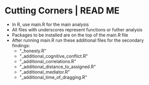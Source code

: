 # Cutting Corners | READ ME
- In R, use main.R for the main analysis
- All files with underscores represent functions or futher analysis
- Packages to be installed are on the top of the main.R file
- After running main.R run these additional files for the secondary findings:
   - "_honesty.R"
   - "_additional_cognitive_conflict.R"
   - "_additional_correlations.R"
   - "_additional_distance_to_assigned.R"
   - "_additional_mediator.R"
   - "_additional_time_of_dragging.R"
